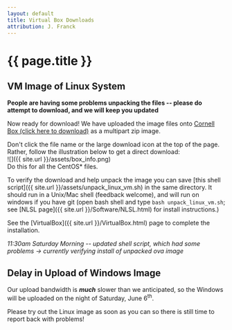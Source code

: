 ```yaml
---
layout: default
title: Virtual Box Downloads
attribution: J. Franck
---
```

# {{ page.title }}

## VM Image of Linux System

**People are having some problems unpacking the files -- please do attempt to download, and we will keep you updated**

Now ready for download!  We have uploaded the image files onto [Cornell Box (click here to download)](https://cornell.box.com/s/o47ptx9wr21ui15zbugjizjanz24jk6c) as a multipart zip image.

Don't click the file name or the large download icon at the top of the page.  Rather, follow the illustration below to get a direct download:  
![]({{ site.url }}/assets/box_info.png)  
Do this for all the CentOS* files.

To verify the download and help unpack the image you can save [this shell script]({{ site.url }}/assets/unpack_linux_vm.sh) in the same directory.  It should run in a Unix/Mac shell (feedback welcome), and will run on windows if you have git (open bash shell and type `bash unpack_linux_vm.sh`; see [NLSL page]({{ site.url }}/Software/NLSL.html) for install instructions.)

See the [VirtualBox]({{ site.url }}/VirtualBox.html) page to complete the installation.

*11:30am Saturday Morning -- updated shell script, which had some problems → currently verifying install of unpacked ova image*

## Delay in Upload of Windows Image 

Our upload bandwidth is ***much*** slower than we anticipated, so the Windows will be uploaded on the night of Saturday, June 6<sup>th</sup>.

Please try out the Linux image as soon as you can so there is still time to report back with problems!
